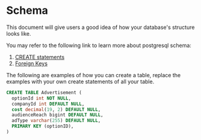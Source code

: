 # Schema

This document will give users a good idea of how your database's structure looks like.

You may refer to the following link to learn more about postgresql schema:

1. [CREATE statements](https://www.postgresqltutorial.com/postgresql-create-table/)
2. [Foreign Keys](https://www.postgresqltutorial.com/postgresql-foreign-key/)

The following are examples of how you can create a table, replace the examples with your own create statements of all your table.
```sql
CREATE TABLE Advertisement (
  optionId int NOT NULL,
  companyId int DEFAULT NULL,
  cost decimal(19, 2) DEFAULT NULL,
  audienceReach bigint DEFAULT NULL,
  adType varchar(255) DEFAULT NULL,
  PRIMARY KEY (optionID),
)
```
